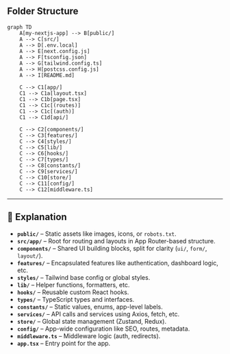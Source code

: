 ## Folder Structure

```mermaid
graph TD
    A[my-nextjs-app] --> B[public/]
    A --> C[src/]
    A --> D[.env.local]
    A --> E[next.config.js]
    A --> F[tsconfig.json]
    A --> G[tailwind.config.ts]
    A --> H[postcss.config.js]
    A --> I[README.md]
    
    C --> C1[app/]
    C1 --> C1a[layout.tsx]
    C1 --> C1b[page.tsx]
    C1 --> C1c[(routes)]
    C1 --> C1c[(auth)]
    C1 --> C1d[api/]
    
    C --> C2[components/]
    C --> C3[features/]
    C --> C4[styles/]
    C --> C5[lib/]
    C --> C6[hooks/]
    C --> C7[types/]
    C --> C8[constants/]
    C --> C9[services/]
    C --> C10[store/]
    C --> C11[config/]
    C --> C12[middleware.ts]
```
---
## 🧭 Explanation

- **`public/`** – Static assets like images, icons, or `robots.txt`.
- **`src/app/`** – Root for routing and layouts in App Router-based structure.
- **`components/`** – Shared UI building blocks, split for clarity (`ui/`, `form/`, `layout/`).
- **`features/`** – Encapsulated features like authentication, dashboard logic, etc.
- **`styles/`** – Tailwind base config or global styles.
- **`lib/`** – Helper functions, formatters, etc.
- **`hooks/`** – Reusable custom React hooks.
- **`types/`** – TypeScript types and interfaces.
- **`constants/`** – Static values, enums, app-level labels.
- **`services/`** – API calls and services using Axios, fetch, etc.
- **`store/`** – Global state management (Zustand, Redux).
- **`config/`** – App-wide configuration like SEO, routes, metadata.
- **`middleware.ts`** – Middleware logic (auth, redirects).
- **`app.tsx`** – Entry point for the app.

